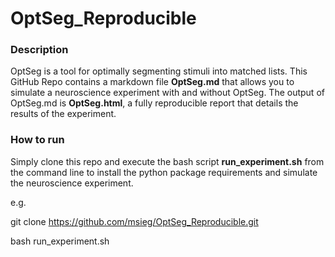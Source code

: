 # OptSeg_Reproducible

### Description

OptSeg is a tool for optimally segmenting stimuli into matched lists. This GitHub Repo contains a markdown file **OptSeg.md** that allows you to simulate a neuroscience experiment with and without OptSeg. The output of OptSeg.md is **OptSeg.html**, a fully reproducible report that details the results of the experiment. 

### How to run

Simply clone this repo and execute the bash script **run_experiment.sh** from the command line to install the python package requirements and simulate the neuroscience experiment. 

e.g. 

git clone https://github.com/msieg/OptSeg_Reproducible.git

bash run_experiment.sh
